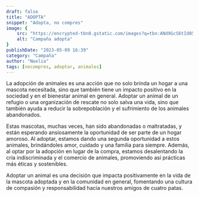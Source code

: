 ```yaml
---
draft: false
title: "ADOPTA"
snippet: "Adopta, no compres"
image: {
    src: "https://encrypted-tbn0.gstatic.com/images?q=tbn:ANd9GcS6tId05qLncdSzLbdj8NAcAvKZh5vZsdeeog&s",
    alt: "Campaña adopta"
}
publishDate: "2023-05-09 16:39"
category: "Campaña"
author: "Noelia"
tags: [nocompres, adoptar, animales]
---
```


La adopción de animales es una acción que no solo brinda un hogar a una mascota necesitada, sino que también tiene un impacto positivo en la sociedad y en el bienestar animal en general. Adoptar un animal de un refugio o una organización de rescate no solo salva una vida, sino que también ayuda a reducir la sobrepoblación y el sufrimiento de los animales abandonados. 

Estas mascotas, muchas veces, han sido abandonadas o maltratadas, y están esperando ansiosamente la oportunidad de ser parte de un hogar amoroso. Al adoptar, estamos dando una segunda oportunidad a estos animales, brindándoles amor, cuidado y una familia para siempre. Además, al optar por la adopción en lugar de la compra, estamos desalentando la cría indiscriminada y el comercio de animales, promoviendo así prácticas más éticas y sostenibles. 

Adoptar un animal es una decisión que impacta positivamente en la vida de la mascota adoptada y en la comunidad en general, fomentando una cultura de compasión y responsabilidad hacia nuestros amigos de cuatro patas.
